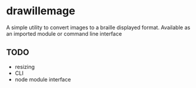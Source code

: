 # drawillemage

A simple utility to convert images to a braille displayed format. Available as an imported module or command line interface

## TODO
* resizing
* CLI
* node module interface

